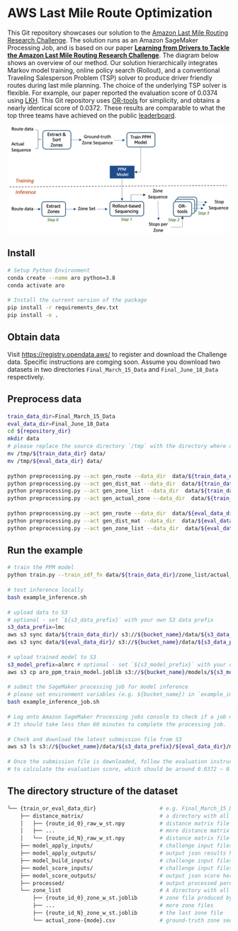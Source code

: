 # AWS Last Mile Route Optimization

This Git repository showcases our solution to the [Amazon Last Mile Routing Research Challenge](https://routingchallenge.mit.edu/). The solution runs as an Amazon SageMaker Processing Job, and is based on our paper **[Learning from Drivers to Tackle the Amazon Last Mile Routing Research Challenge](https://arxiv.org/)**. The diagram below shows an overview of our method. Our solution hierarchically integrates Markov model training, online policy search (Rollout), and a conventional Traveling Salesperson Problem (TSP) solver to produce driver friendly routes during last mile planning. The choice of the underlying TSP solver is flexible. For example, our paper reported the evaluation score of 0.0374 using [LKH](http://akira.ruc.dk/~keld/research/LKH/). This Git repository uses [OR-tools](https://github.com/google/or-tools) for simplicity, and obtains a nearly identical score of 0.0372. These results are comparable to what the top three teams have achieved on the public [leaderboard](https://routingchallenge.mit.edu/last-mile-routing-challenge-team-performance-and-leaderboard/).

<img src="method.png" alt="An overview of our method" width="800"/>

## Install
```bash
# Setup Python Environment
conda create --name aro python=3.8
conda activate aro

# Install the current version of the package
pip install -r requirements_dev.txt
pip install -e .

```

## Obtain data
Visit https://registry.opendata.aws/ to register and download the Challenge data. Specific instructions are comging soon.
Assume you download two datasets in two directories `Final_March_15_Data` and `Final_June_18_Data` respectively.

## Preprocess data
```bash
train_data_dir=Final_March_15_Data
eval_data_dir=Final_June_18_Data
cd ${repository_dir}
mkdir data
# please replace the source directory `/tmp` with the directory where data files are located
mv /tmp/${train_data_dir} data/
mv /tmp/${eval_data_dir} data/

python preprocessing.py --act gen_route --data_dir  data/${train_data_dir}
python preprocessing.py --act gen_dist_mat --data_dir  data/${train_data_dir}
python preprocessing.py --act gen_zone_list --data_dir  data/${train_data_dir}
python preprocessing.py --act gen_actual_zone --data_dir  data/${train_data_dir}

python preprocessing.py --act gen_route --data_dir  data/${eval_data_dir}
python preprocessing.py --act gen_dist_mat --data_dir  data/${eval_data_dir}
python preprocessing.py --act gen_zone_list --data_dir  data/${eval_data_dir}
```

## Run the example
```bash
# train the PPM model
python train.py --train_zdf_fn data/${train_data_dir}/zone_list/actual_zone-train.csv

# test inference locally
bash example_inference.sh

# upload data to S3
# optional - set `${s3_data_prefix}` with your own S3 data prefix
s3_data_prefix=lmc
aws s3 sync data/${train_data_dir}/ s3://${bucket_name}/data/${s3_data_prefix}/${train_data_dir}/
aws s3 sync data/${eval_data_dir}/ s3://${bucket_name}/data/${s3_data_prefix}/${eval_data_dir}/

# upload trained model to S3
s3_model_prefix=almrc # optional - set `${s3_model_prefix}` with your own S3 model prefix
aws s3 cp aro_ppm_train_model.joblib s3://${bucket_name}/models/${s3_model_prefix}/

# submit the SageMaker processing job for model inference
# please set environment variables (e.g. ${bucket_name}) in `example_inference_job.sh` before running it
bash example_inference_job.sh

# Log onto Amazon SageMaker Processing jobs console to check if a job named `ppm-rollout-2022-xxx` is running
# It should take less than 60 minutes to complete the processing job.

# Check and download the latest submission file from S3
aws s3 ls s3://${bucket_name}/data/${s3_data_prefix}/${eval_data_dir}/model_apply_outputs/eval-ppm-rollout

# Once the submission file is downloaded, follow the evaluation instructions at https://github.com/MIT-CAVE/rc-cli
# to calculate the evaluation score, which should be around 0.0372 ~ 0.0376
```

## The directory structure of the dataset
``` bash
└── {train_or_eval_data_dir}                    # e.g. Final_March_15_Data OR Final_June_18_Data
    ├── distance_matrix/                        # a directory with all distance matrix files
    │   ├── {route_id_0}_raw_w_st.npy           # distance matrix file produced by preprocessing.py 
    │   ├── ...                                 # more distance matrix files
    │   └── {route_id_N}_raw_w_st.npy           # distance matrix file
    ├── model_apply_inputs/                     # challenge input files
    ├── model_apply_outputs/                    # output json results here
    ├── model_build_inputs/                     # challenge input files
    ├── model_score_inputs/                     # challenge input files
    ├── model_score_outputs/                    # output json score here
    ├── processed/                              # output processed parquet file here
    └── zone_list                               # A directory with all zone files
        ├── {route_id_0}_zone_w_st.joblib       # zone file produced by preprocessing.py            
        ├── ...                                 # more zone files
        ├── {route_id_N}_zone_w_st.joblib       # the last zone file
        └── actual_zone-{mode}.csv              # ground-truth zone sequence file produced by preprocessing.py
```
